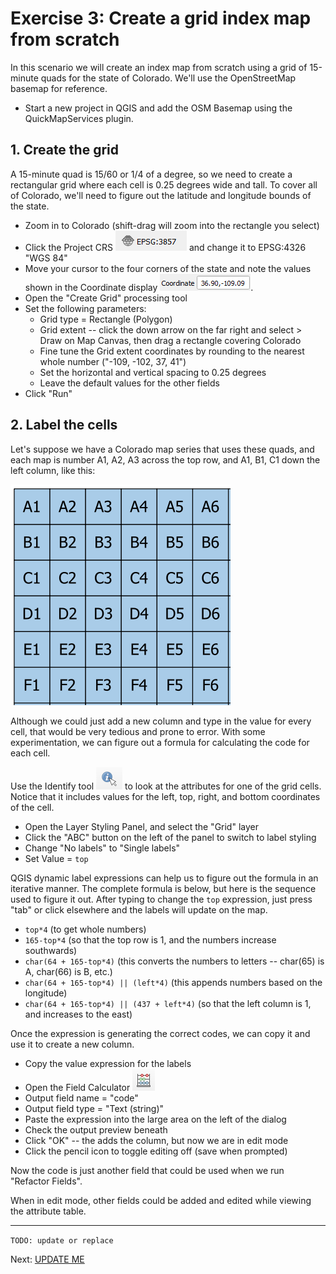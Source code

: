 # Exercise 3: Create a grid index map from scratch

In this scenario we will create an index map from scratch
using a grid of 15-minute quads for the state of Colorado.
We'll use the OpenStreetMap basemap for reference.

- Start a new project in QGIS and add the OSM Basemap using the QuickMapServices plugin.

## 1. Create the grid

A 15-minute quad is 15/60 or 1/4 of a degree, so we need to create a rectangular grid where each cell is 0.25 degrees wide and tall.  To cover all of Colorado, we'll need to figure out the latitude and longitude bounds of the state.

- Zoom in to Colorado (shift-drag will zoom into the rectangle you select)
- Click the Project CRS ![EPSG:3857](/image/project-crs.png) and change it to EPSG:4326 "WGS 84"
- Move your cursor to the four corners of the state and note the values shown in the Coordinate display ![Coordinate](/image/ex3-coordinate.png).
- Open the "Create Grid" processing tool
- Set the following parameters:
  - Grid type = Rectangle (Polygon)
  - Grid extent -- click the down arrow on the far right and select > Draw on Map Canvas, then drag a rectangle covering Colorado
  - Fine tune the Grid extent coordinates by rounding to the nearest whole number ("-109, -102, 37, 41")
  - Set the horizontal and vertical spacing to 0.25 degrees
  - Leave the default values for the other fields
- Click "Run"

## 2. Label the cells

Let's suppose we have a Colorado map series that uses these quads, and each map is number A1, A2, A3 across the top row, and A1, B1, C1 down the left column, like this:

![grid labels](/image/ex3-grid-labels.png)

Although we could just add a new column and type in the value for every cell, that would be very tedious and prone to error.  With some experimentation, we can figure out a formula for calculating the code for each cell.

Use the Identify tool ![identify tool](/image/identify-tool.png) to look at the attributes for one of the grid cells.  Notice that it includes values for the left, top, right, and bottom coordinates of the cell.

- Open the Layer Styling Panel, and select the "Grid" layer
- Click the "ABC" button on the left of the panel to switch to label styling
- Change "No labels" to "Single labels"
- Set Value = `top`

QGIS dynamic label expressions can help us to figure out the formula in an iterative manner.  The complete formula is below, but here is the sequence used to figure it out.  After typing to change the `top` expression, just press "tab" or click elsewhere and the labels will update on the map.

- `top*4` (to get whole numbers)
- `165-top*4` (so that the top row is 1, and the numbers increase southwards)
- `char(64 + 165-top*4)` (this converts the numbers to letters -- char(65) is A, char(66) is B, etc.)
- `char(64 + 165-top*4) || (left*4)` (this appends numbers based on the longitude)
- `char(64 + 165-top*4) || (437 + left*4)` (so that the left column is 1, and increases to the east)

Once the expression is generating the correct codes, we can copy it and use it to create a new column.

- Copy the value expression for the labels
- Open the Field Calculator ![field calculator button](/image/field-calculator.png)
- Output field name = "code"
- Output field type = "Text (string)"
- Paste the expression into the large area on the left of the dialog
- Check the output preview beneath
- Click "OK" -- the adds the column, but now we are in edit mode
- Click the pencil icon to toggle editing off (save when prompted)

Now the code is just another field that could be used when we run "Refactor Fields".

When in edit mode, other fields could be added and edited while viewing the attribute table.

----

`TODO: update or replace`

Next: [UPDATE ME]()
